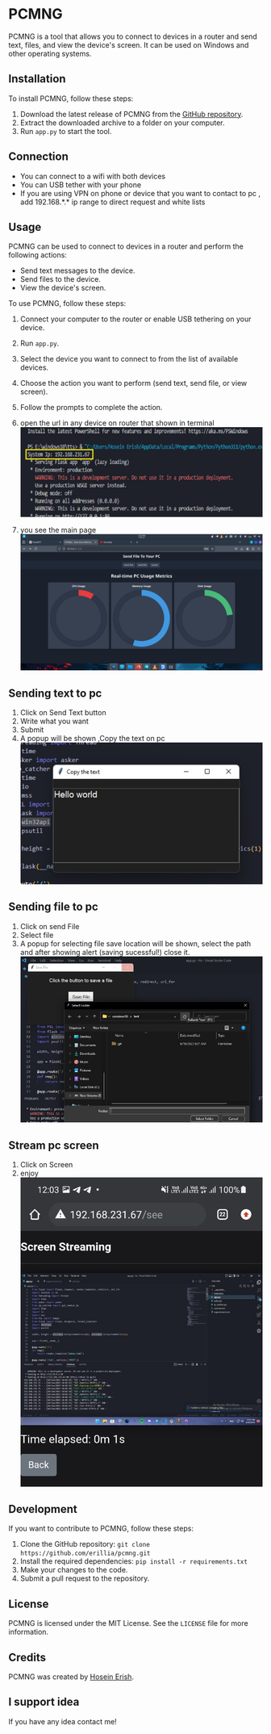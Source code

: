 PCMNG
=====

PCMNG is a tool that allows you to connect to devices in a router and send text, files, and view the device's screen. It can be used on Windows and other operating systems.

Installation
------------

To install PCMNG, follow these steps:

1.  Download the latest release of PCMNG from the [GitHub repository](https://github.com/erillia/pcmng).
2.  Extract the downloaded archive to a folder on your computer.
3.  Run `app.py` to start the tool.

Connection
--------
*   You can connect to a wifi with both devices
*   You can USB tether with your phone
*   If you are using VPN on phone or device that you want to contact to pc , add 192.168.\*.\* ip range to direct request and white lists


Usage
-----

PCMNG can be used to connect to devices in a router and perform the following actions:

*   Send text messages to the device.
*   Send files to the device.
*   View the device's screen.

To use PCMNG, follow these steps:

1.  Connect your computer to the router or enable USB tethering on your device.
2.  Run `app.py`.
3.  Select the device you want to connect to from the list of available devices.
4.  Choose the action you want to perform (send text, send file, or view screen).
5.  Follow the prompts to complete the action.

6.   open the url in any device on router that shown in terminal
![IP](img/ip.jpg)
7.  you see the main page
![Main Page](img/mainscr.png)


Sending text to pc
----------------
1.   Click on Send Text button
2.   Write what you want
3.   Submit
4.   A popup will be shown ,Copy the text on pc
![shown](/img/txt.jpg)

Sending file to pc
--------
1.  Click on send File
2.  Select file
3.  A popup for selecting file save location will be shown, select the path and after showing alert (saving sucessful!) close it.
![save](img/file.jpg)

Stream pc screen
------
1. Click on Screen
2. enjoy
![screen](img/stream.jpg)

Development
-----------

If you want to contribute to PCMNG, follow these steps:

1.  Clone the GitHub repository: `git clone https://github.com/erillia/pcmng.git`
2.  Install the required dependencies: `pip install -r requirements.txt`
3.  Make your changes to the code.
4.  Submit a pull request to the repository.

License
-------

PCMNG is licensed under the MIT License. See the `LICENSE` file for more information.

Credits
-------

PCMNG was created by [Hosein Erish](https://github.com/erillia).

I support idea
-------
If you have any idea contact me!
